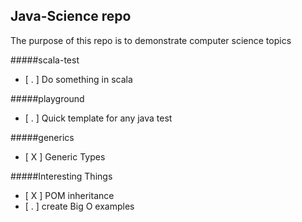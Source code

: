 Java-Science repo
-----------

The purpose of this repo is to demonstrate computer science topics

#####scala-test
- [ . ] Do something in scala

#####playground
- [ . ] Quick template for any java test

#####generics
- [ X ] Generic Types

#####Interesting Things
- [ X ] POM inheritance
- [ . ] create Big O examples